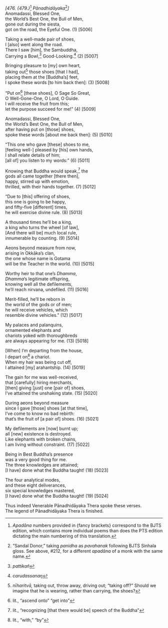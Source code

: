 *\[476. {479.}*[^1] *Pānadhidāyaka*[^2]*\]*  
Anomadassi, Blessed One,  
the World’s Best One, the Bull of Men,  
gone out during the siesta,  
got on the road, the Eyeful One. (1) \[5006\]

Taking a well-made pair of shoes,  
I \[also\] went along the road.  
There I saw \[him\], the Sambuddha,  
Carrying a Bowl,[^3] Good-Looking.[^4] (2) \[5007\]

Bringing pleasure to \[my\] own heart,  
taking out[^5] those shoes \[that I had\],  
placing them at the \[Buddha’s\] feet,  
I spoke these words \[to him back then\]: (3) \[5008\]

“Put on[^6] \[these shoes\], O Sage So Great,  
O Well-Gone-One, O Lord, O Guide.  
I will receive the fruit from this;  
let the purpose succeed for me!” (4) \[5009\]

Anomadassi, Blessed One,  
the World’s Best One, the Bull of Men,  
after having put on \[those\] shoes,  
spoke these words \[about me back then\]: (5) \[5010\]

“This one who gave \[these\] shoes to me,  
\[feeling well-\] pleased by \[his\] own hands,  
I shall relate details of him;  
\[all of\] you listen to my words:” (6) \[5011\]

Knowing that Buddha would speak,[^7] the  
gods all came together \[there then\],  
happy, stirred up with emotion,  
thrilled, with their hands together. (7) \[5012\]

“Due to \[this\] offering of shoes,  
this one is going to be happy,  
and fifty-five \[different\] times,  
he will exercise divine rule. (8) \[5013\]

A thousand times he’ll be a king,  
a king who turns the wheel \[of law\],  
\[And there will be\] much local rule,  
innumerable by counting. (9) \[5014\]

Aeons beyond measure from now,  
arising in Okkāka’s clan,  
the one whose name is Gotama  
will be the Teacher in the world. (10) \[5015\]

Worthy heir to that one’s *Dhamma*,  
*Dhamma*’s legitimate offspring,  
knowing well all the defilements,  
he’ll reach nirvana, undefiled. (11) \[5016\]

Merit-filled, he’ll be reborn in  
the world of the gods or of men;  
he will receive vehicles, which  
resemble divine vehicles.” (12) \[5017\]

My palaces and palanquins,  
ornamented elephants and  
chariots yoked with thoroughbreds  
are always appearing for me. (13) \[5018\]

\[When\] I’m departing from the house,  
I depart on[^8] a chariot.  
When my hair was being cut off,  
I attained \[my\] arahantship. (14) \[5019\]

The gain for me was well-received,  
that \[carefully\] hiring merchants,  
\[then\] giving \[just\] one \[pair of\] shoes,  
I’ve attained the unshaking state. (15) \[5020\]

During aeons beyond measure  
since I gave \[those\] shoes \[at that time\],  
I’ve come to know no bad rebirth:  
that’s the fruit of \[a pair of\] shoes. (16) \[5021\]

My defilements are \[now\] burnt up;  
all \[new\] existence is destroyed.  
Like elephants with broken chains,  
I am living without constraint. (17) \[5022\]

Being in Best Buddha’s presence  
was a very good thing for me.  
The three knowledges are attained;  
\[I have\] done what the Buddha taught! (18) \[5023\]

The four analytical modes,  
and these eight deliverances,  
six special knowledges mastered,  
\[I have\] done what the Buddha taught! (19) \[5024\]

Thus indeed Venerable Pānadhidāyaka Thera spoke these verses.  
The legend of Pānadhidāyaka Thera is finished.

[^1]: *Apadāna* numbers provided in {fancy brackets} correspond to the
    BJTS edition, which contains more individual poems than does the PTS
    edition dictating the main numbering of this translation.

[^2]: “Sandal Donor,” taking *panidha* as *pavahanak* following BJTS
    Sinhala gloss. See above, \#212, for a different *apadāna* of a monk
    with the same name.

[^3]: *pattikañ*

[^4]: *carudassanaŋ*

[^5]: *nīharitvā,* taking out, throw away, driving out; “taking off?”
    Should we imagine that he is wearing, rather than carrying, the
    shoes?

[^6]: lit., “ascend onto” “get into”

[^7]: lit., “recognizing \[that there would be\] speech of the Buddha”

[^8]: lit., “with,” “by”
